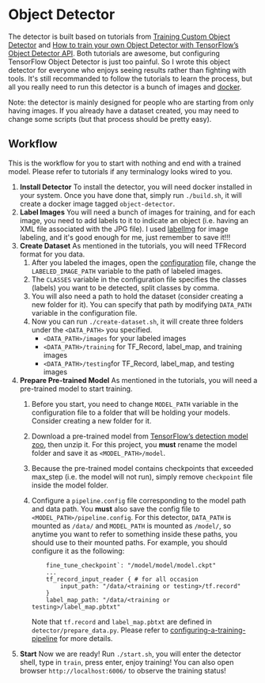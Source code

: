 # Object Detector

The detector is built based on tutorials from [Training Custom Object Detector](https://tensorflow-object-detection-api-tutorial.readthedocs.io/en/latest/training.html) and [How to train your own Object Detector with TensorFlow’s Object Detector API](https://towardsdatascience.com/how-to-train-your-own-object-detector-with-tensorflows-object-detector-api-**bec72ecfe1d9). Both tutorials are awesome, but configuring TensorFlow Object Detector is just too painful. So I wrote this object detector for everyone who enjoys seeing results rather than fighting with tools. It's still recommanded to follow the tutorials to learn the process, but all you really need to run this detector is a bunch of images and [docker](https://www.docker.com/).

Note: the detector is mainly designed for people who are starting from only having images. If you already have a dataset created, you may need to change some scripts (but that process should be pretty easy).

## Workflow

This is the workflow for you to start with nothing and end with a trained model. Please refer to tutorials if any terminalogy looks wired to you.

1. __Install Detector__ To install the detector, you will need docker installed in your system. Once you have done that, simply run `./build.sh`, it will create a docker image tagged `object-detector`.
2. __Label Images__ You will need a bunch of images for training, and for each image, you need to add labels to it to indicate an object (i.e. having an XML file associated with the JPG file). I used [labelImg](https://github.com/tzutalin/labelImg) for image labeling, and it's good enough for me, just remember to save it!!!
3. __Create Dataset__ As mentioned in the tutorials, you will need TFRecord format for you data.
   1. After you labeled the images, open the [configuration](./configuration) file, change the `LABELED_IMAGE_PATH` variable to the path of labeled images.
   2. The `CLASSES` variable in the configuration file specifies the classes (labels) you want to be detected, split classes by comma.
   3. You will also need a path to hold the dataset (consider creating a new folder for it). You can specify that path by modifying `DATA_PATH` variable in the configuration file.
   4. Now you can run `./create-dataset.sh`, it will create three folders under the `<DATA_PATH>` you specified.
      * `<DATA_PATH>/images` for your labeled images
      * `<DATA_PATH>/training` for TF_Record, label_map, and training images
      * `<DATA_PATH>/testing`for TF_Record, label_map, and testing images
4. __Prepare Pre-trained Model__ As mentioned in the tutorials, you will need a pre-trained model to start training.
   1. Before you start, you need to change `MODEL_PATH` variable in the configuration file to a folder that will be holding your models. Consider creating a new folder for it.
   2. Download a pre-trained model from [TensorFlow’s detection model zoo](https://github.com/tensorflow/models/blob/master/research/object_detection/g3doc/detection_model_zoo.md#coco-trained-models-coco-models), then unzip it. For this project, you __must__ rename the model folder and save it as `<MODEL_PATH>/model`.
   3. Because the pre-trained model contains checkpoints that exceeded max_step (i.e. the model will not run), simply remove `checkpoint` file inside the model folder.
   4. Configure a `pipeline.config` file corresponding to the model path and data path. You __must__ also save the config file to `<MODEL_PATH>/pipeline.config`. For this detector, `DATA_PATH` is mounted as `/data/` and `MODEL_PATH` is mounted as `/model/`, so anytime you want to refer to something inside these paths, you should use to their mounted paths. For example, you should configure it as the following:

       ```
           fine_tune_checkpoint`: "/model/model/model.ckpt"
           ...
           tf_record_input_reader { # for all occasion
               input_path: "/data/<training or testing>/tf.record"
           }
           label_map_path: "/data/<training or testing>/label_map.pbtxt"
       ```

       Note that `tf.record` and `label_map.pbtxt` are defined in `detector/prepare_data.py`. Please refer to [configuring-a-training-pipeline](https://tensorflow-object-detection-api-tutorial.readthedocs.io/en/latest/training.html#configuring-a-training-pipeline) for more details.
5. __Start__ Now we are ready! Run `./start.sh`, you will enter the detector shell, type in `train`, press enter, enjoy training! You can also open browser `http://localhost:6006/` to observe the training status!
